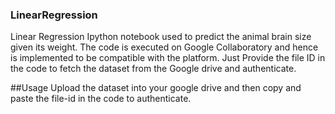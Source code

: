 ### LinearRegression
Linear Regression Ipython notebook used to predict the animal brain size given its weight. The code is executed on Google Collaboratory and hence is implemented to be compatible with the platform. Just Provide the file ID in the code to fetch the dataset from the Google drive and authenticate.


##Usage
Upload the dataset into your google drive and then copy and paste the file-id in the code to authenticate. 
